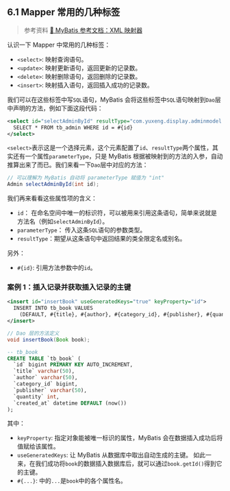 ## 6.1 Mapper 常用的几种标签
> 参考资料 [📖 MyBatis 参考文档：XML 映射器](https://mybatis.org/mybatis-3/zh_CN/sqlmap-xml.html)

认识一下 Mapper 中常用的几种标签：
 - `<select>`: 映射查询语句。
 - `<update>`: 映射更新语句，返回更新的记录数。
 - `<delete>`: 映射删除语句，返回删除的记录数。
 - `<insert>`: 映射插入语句，返回插入成功的记录数。
  
我们可以在这些标签中写`SQL`语句，MyBatis 会将这些标签中`SQL`语句映射到`Dao`层中声明的方法，例如下面这段代码：
```xml
<select id="selectAdminById" resultType="com.yuxeng.display.adminmodel.Admin">
  SELECT * FROM tb_admin WHERE id = #{id}
</select>
```

`<select>`表示这是一个选择元素，这个元素配置了`id`、`resultType`两个属性，其实还有一个属性`parameterType`，只是 MyBatis 根据被映射到的方法的入参，自动推算出来了而已。我们来看一下`Dao`层中对应的方法：

``` java
// 可以理解为 MyBatis 自动将 parameterType 赋值为 "int"
Admin selectAdminById(int id); 
```

我们再来看看这些属性项的含义：
 - `id`：	在命名空间中唯一的标识符，可以被用来引用这条语句，简单来说就是方法名（例如`selectAdminById`）。
 - `parameterType`： 传入这条`SQL`语句的参数类型。
 - `resultType`：期望从这条语句中返回结果的类全限定名或别名。
   
另外：
 - `#{id}`: 引用方法参数中的`id`。

### 案例 1：插入记录并获取插入记录的主键

```xml
<insert id="insertBook" useGeneratedKeys="true" keyProperty="id">
  INSERT INTO tb_book VALUES
    (DEFAULT, #{title}, #{author}, #{category_id}, #{publisher}, #{quantity}, DEFAULT)
</insert>
```

``` java
// Dao 层的方法定义
void insertBook(Book book);
```

```sql
-- tb_book
CREATE TABLE `tb_book` (
  `id` bigint PRIMARY KEY AUTO_INCREMENT,
  `title` varchar(50),
  `author` varchar(50),
  `category_id` bigint,
  `publisher` varchar(50),
  `quantity` int,
  `created_at` datetime DEFAULT (now())
);
```

其中：
 - `keyProperty`: 指定对象能被唯一标识的属性，MyBatis 会在数据插入成功后将值赋给该属性。
 - `useGeneratedKeys`: 让 MyBatis 从数据库中取出自动生成的主键。
如此一来，在我们成功将`book`的数据插入数据库后，就可以通过`book.getId()`得到它的主键。
 - `#{...}`: 中的`...`是`book`中的各个属性名。
